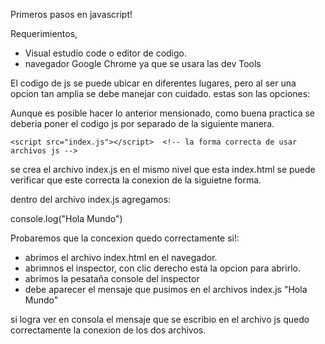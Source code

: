 Primeros pasos en javascript! 

Requerimientos, 
- Visual estudio code o editor de codigo.
- navegador Google Chrome ya que se usara las dev Tools 

El codigo de js se puede ubicar en diferentes lugares, pero al ser una opcion tan amplia se debe manejar con cuidado. estas son las opciones: 

<!DOCTYPE html>
<html lang="en">
<head>
    <meta charset="UTF-8">
    <meta http-equiv="X-UA-Compatible" content="IE=edge">
    <meta name="viewport" content="width=device-width, initial-scale=1.0">
    <title>Javascript</title>
</head>

<!-- PRIMERA OPCION -->
<!-- ############### -->
<script type="text/Javascript">
        
    var a = 1; 
    var b = "Fernando";

</script>

<body>
    <!-- SEGUNDA OPCION -->
    <!-- ############## -->
    <script type="text/Javascript">
        
        var a = 1; 
        var b = "Fernando";

    </script>

</body>

<!-- TECERA OPCION -->
<!-- ############# -->
<script type="text/Javascript">
        
    var a = 1; 
    var b = "Fernando";

</script>

</html>

Aunque es posible hacer lo anterior mensionado, como buena practica se deberia poner el codigo js por separado de la siguiente manera. 

<!DOCTYPE html>
<html lang="en">
<head>
    <meta charset="UTF-8">
    <meta http-equiv="X-UA-Compatible" content="IE=edge">
    <meta name="viewport" content="width=device-width, initial-scale=1.0">
    <title>Javascript</title>
</head>

<body>

    <script src="index.js"></script>  <!-- la forma correcta de usar archivos js -->

</body>

</html>

se crea el archivo index.js en el mismo nivel que esta index.html se puede verificar que este correcta la conexion de la siguietne forma.

dentro del archivo index.js agregamos: 

console.log("Hola Mundo")

Probaremos que la concexion quedo correctamente si!:

- abrimos el archivo index.html en el navegador. 
- abrimnos el inspector, con clic derecho esta la opcion para abrirlo. 
- abrimos la pesataña console del inspector 
- debe aparecer el mensaje que pusimos en el archivos index.js "Hola Mundo"

si logra ver en consola el mensaje que se escribio en el archivo js quedo correctamente la conexion de los dos archivos. 